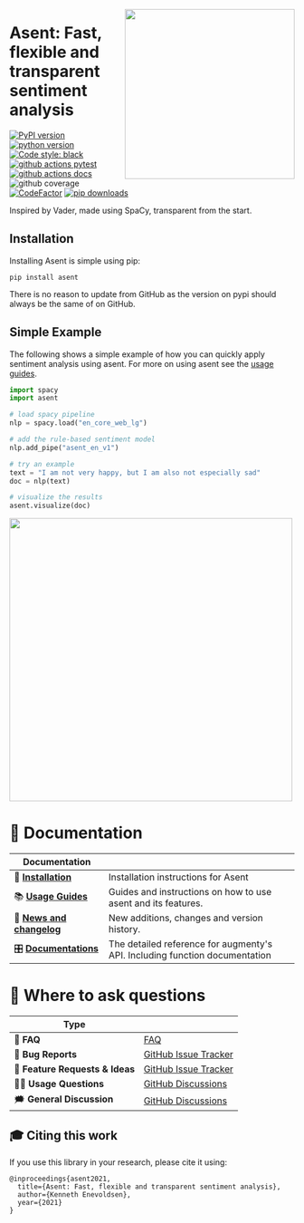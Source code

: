 <a href="https://github.com/kennethenevoldsen/asent"><img src="https://github.com/KennethEnevoldsen/asent/blob/main/docs/img/logo_black_font.png?raw=true" width="300" align="right" /></a>
# Asent: Fast, flexible and transparent sentiment analysis


[![PyPI version](https://badge.fury.io/py/asent.svg)](https://pypi.org/project/asent/)
[![python version](https://img.shields.io/badge/Python-%3E=3.7-blue)](https://github.com/kennethenevoldsen/asent)
[![Code style: black](https://img.shields.io/badge/Code%20Style-Black-black)](https://black.readthedocs.io/en/stable/the_black_code_style/current_style.html)
[![github actions pytest](https://github.com/kennethenevoldsen/asent/actions/workflows/pytest-cov-comment.yml/badge.svg)](https://github.com/kennethenevoldsen/asent/actions)
[![github actions docs](https://github.com/kennethenevoldsen/asent/actions/workflows/documentation.yml/badge.svg)](https://kennethenevoldsen.github.io/asent/)
![github coverage](https://img.shields.io/endpoint?url=https://gist.githubusercontent.com/KennethEnevoldsen/95471fd640b6c1c09717c5f88e2e9fae/raw/badge-asent-pytest-coverage.json)
[![CodeFactor](https://www.codefactor.io/repository/github/kennethenevoldsen/asent/badge)](https://www.codefactor.io/repository/github/kennethenevoldsen/asent)
[![pip downloads](https://img.shields.io/pypi/dm/asent.svg)](https://pypi.org/project/asent/)
<!-- [![Streamlit App](https://static.streamlit.io/badges/streamlit_badge_black_white.svg)](https://share.streamlit.io/kennethenevoldsen/asent/dev/streamlit.py) -->


Inspired by Vader, made using SpaCy, transparent from the start.

## Installation

Installing Asent is simple using pip:

```
pip install asent
```

There is no reason to update from GitHub as the version on pypi should always be the same of on GitHub.

## Simple Example
The following shows a simple example of how you can quickly apply sentiment analysis using asent. For more on using asent see the [usage guides].

```python
import spacy
import asent

# load spacy pipeline
nlp = spacy.load("en_core_web_lg")

# add the rule-based sentiment model
nlp.add_pipe("asent_en_v1")

# try an example
text = "I am not very happy, but I am also not especially sad"
doc = nlp(text)

# visualize the results
asent.visualize(doc)
```

<img src="https://raw.githubusercontent.com/KennethEnevoldsen/asent/main/docs/img/model_pred.png" width="500" />



# 📖 Documentation

| Documentation              |                                                                             |
| -------------------------- | --------------------------------------------------------------------------- |
| 🔧 **[Installation]**       | Installation instructions for Asent          |
| 📚 **[Usage Guides]**       | Guides and instructions on how to use asent and its features.               |
| 📰 **[News and changelog]** | New additions, changes and version history.                                 |
| 🎛 **[Documentations]**     | The detailed reference for augmenty's API. Including function documentation |

[Documentations]: https://kennethenevoldsen.github.io/asent/index.html
[Installation]: https://kennethenevoldsen.github.io/asent/installation.html
[usage guides]: https://kennethenevoldsen.github.io/asent/introduction.html
[api references]: https://kennethenevoldsen.github.io/asent/
[Demo]: https://share.streamlit.io/kennethenevoldsen/augmenty/dev/streamlit.py
[News and changelog]: https://kennethenevoldsen.github.io/augmenty/news.html

# 💬 Where to ask questions

| Type                           |                        |
| ------------------------------ | ---------------------- |
| 🚨 **FAQ**                      | [FAQ]                  |
| 🚨 **Bug Reports**              | [GitHub Issue Tracker] |
| 🎁 **Feature Requests & Ideas** | [GitHub Issue Tracker] |
| 👩‍💻 **Usage Questions**          | [GitHub Discussions]   |
| 🗯 **General Discussion**       | [GitHub Discussions]   |


[FAQ]: https://kennethenevoldsen.github.io/augmenty/faq.html
[github issue tracker]: https://github.com/kennethenevoldsen/asent/issues
[github discussions]: https://github.com/kennethenevoldsen/asent/discussions

## 🎓 Citing this work

If you use this library in your research, please cite it using:

```
@inproceedings{asent2021,
  title={Asent: Fast, flexible and transparent sentiment analysis},
  author={Kenneth Enevoldsen},
  year={2021}
}
```